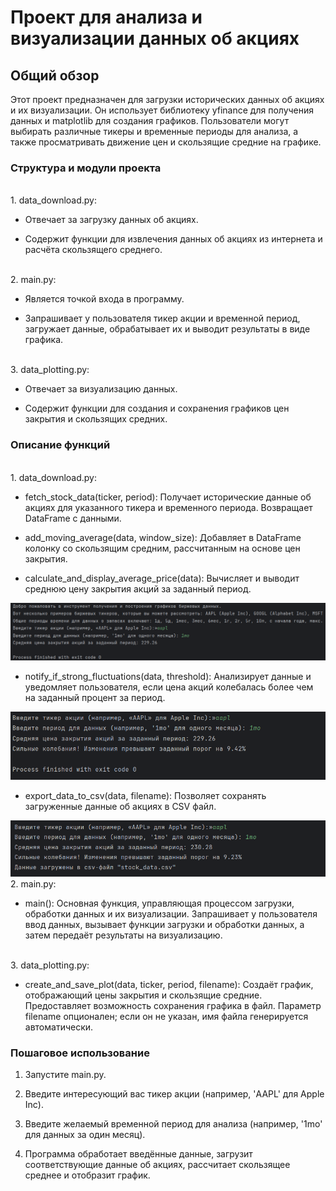 # Проект для анализа и визуализации данных об акциях

## Общий обзор

Этот проект предназначен для загрузки исторических данных об акциях и их визуализации. Он использует библиотеку yfinance для получения данных и matplotlib для создания графиков. Пользователи могут выбирать различные тикеры и временные периоды для анализа, а также просматривать движение цен и скользящие средние на графике.



### Структура и модули проекта
<br>
1. data_download.py:

- Отвечает за загрузку данных об акциях.

- Содержит функции для извлечения данных об акциях из интернета и расчёта скользящего среднего.


<br>
2. main.py:

- Является точкой входа в программу.

- Запрашивает у пользователя тикер акции и временной период, загружает данные, обрабатывает их и выводит результаты в виде графика.


<br>
3. data_plotting.py:

- Отвечает за визуализацию данных.

- Содержит функции для создания и сохранения графиков цен закрытия и скользящих средних.



### Описание функций


<br>
1. data_download.py:

- fetch_stock_data(ticker, period): Получает исторические данные об акциях для указанного тикера и временного периода. Возвращает DataFrame с данными.

- add_moving_average(data, window_size): Добавляет в DataFrame колонку со скользящим средним, рассчитанным на основе цен закрытия.

- calculate_and_display_average_price(data): Вычисляет и выводит среднюю цену закрытия акций за заданный период.
<img src="https://github.com/KatKabaev/Project_1/blob/main/assets/1.png">

- notify_if_strong_fluctuations(data, threshold): Анализирует данные и уведомляет пользователя, если цена акций колебалась более чем на заданный процент за период.
<img src="https://github.com/KatKabaev/Project_1/blob/main/assets/2.png">

- export_data_to_csv(data, filename): Позволяет сохранять загруженные данные об акциях в CSV файл.
<img src="https://github.com/KatKabaev/Project_1/blob/main/assets/3.png">


<br>
2. main.py:

- main(): Основная функция, управляющая процессом загрузки, обработки данных и их визуализации. Запрашивает у пользователя ввод данных, вызывает функции загрузки и обработки данных, а затем передаёт результаты на визуализацию.


<br>
3. data_plotting.py:

- create_and_save_plot(data, ticker, period, filename): Создаёт график, отображающий цены закрытия и скользящие средние. Предоставляет возможность сохранения графика в файл. Параметр filename опционален; если он не указан, имя файла генерируется автоматически.



### Пошаговое использование

1. Запустите main.py.

2. Введите интересующий вас тикер акции (например, 'AAPL' для Apple Inc).

3. Введите желаемый временной период для анализа (например, '1mo' для данных за один месяц).

4. Программа обработает введённые данные, загрузит соответствующие данные об акциях, рассчитает скользящее среднее и отобразит график.

